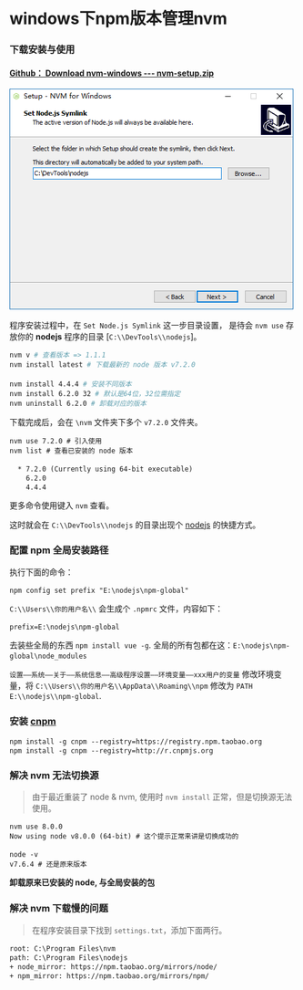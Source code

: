 # windows下npm版本管理nvm

### 下载安装与使用

#### [Github： Download nvm-windows --- nvm-setup.zip](https://github.com/coreybutler/nvm-windows/releases)

![Set Node.js Symlink](版本管理nvm.assets/777398830-5839d7dfadc45_articlex.png)

程序安装过程中，在 `Set Node.js Symlink` 这一步目录设置，
是待会 `nvm use` 存放你的 **nodejs** 程序的目录 [`C:\\DevTools\\nodejs`]。

```bash
nvm v # 查看版本 => 1.1.1 
nvm install latest # 下载最新的 node 版本 v7.2.0

nvm install 4.4.4 # 安装不同版本
nvm install 6.2.0 32 # 默认是64位，32位需指定
nvm uninstall 6.2.0 # 卸载对应的版本
```

下载完成后，会在 `\nvm` 文件夹下多个 `v7.2.0` 文件夹。

```shell
nvm use 7.2.0 # 引入使用
nvm list # 查看已安装的 node 版本

  * 7.2.0 (Currently using 64-bit executable)
    6.2.0
    4.4.4
```

更多命令使用键入 `nvm` 查看。

这时就会在 `C:\\DevTools\\nodejs` 的目录出现个 [nodejs](https://nodejs.org/en/) 的快捷方式。

### 配置 npm 全局安装路径

执行下面的命令：

```
npm config set prefix "E:\nodejs\npm-global"
```

`C:\\Users\\你的用户名\\` 会生成个 `.npmrc` 文件，内容如下：

```
prefix=E:\nodejs\npm-global
```

去装些全局的东西 `npm install vue -g`.
全局的所有包都在这：`E:\nodejs\npm-global\node_modules`

`设置——系统——关于——系统信息——高级程序设置——环境变量——xxx用户的变量`
修改环境变量，将 `C:\\Users\\你的用户名\\AppData\\Roaming\\npm` 修改为 `PATH E:\\nodejs\\npm-global`.

### 安装 [cnpm](https://npm.taobao.org/)

```
npm install -g cnpm --registry=https://registry.npm.taobao.org
npm install -g cnpm --registry=http://r.cnpmjs.org
```

### 解决 nvm 无法切换源

> 由于最近重装了 node & nvm, 使用时 `nvm install` 正常，但是切换源无法使用。

```
nvm use 8.0.0
Now using node v8.0.0 (64-bit) # 这个提示正常来讲是切换成功的

node -v
v7.6.4 # 还是原来版本
```

**卸载原来已安装的 node, 与全局安装的包**

### 解决 nvm 下载慢的问题

> 在程序安装目录下找到 `settings.txt`，添加下面两行。

```
root: C:\Program Files\nvm
path: C:\Program Files\nodejs
+ node_mirror: https://npm.taobao.org/mirrors/node/
+ npm_mirror: https://npm.taobao.org/mirrors/npm/
```